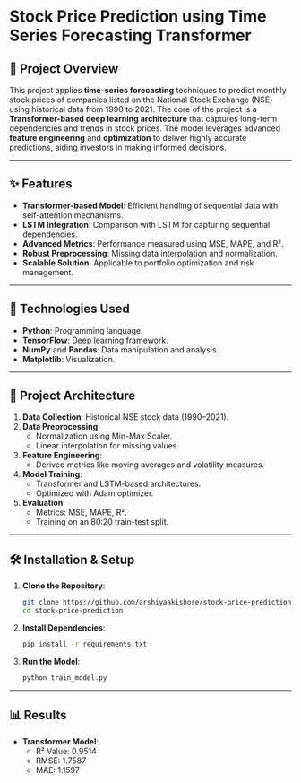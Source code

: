 # Stock Price Prediction using Time Series Forecasting Transformer


## 📌 Project Overview

This project applies **time-series forecasting** techniques to predict monthly stock prices of companies listed on the National Stock Exchange (NSE) using historical data from 1990 to 2021. The core of the project is a **Transformer-based deep learning architecture** that captures long-term dependencies and trends in stock prices. The model leverages advanced **feature engineering** and **optimization** to deliver highly accurate predictions, aiding investors in making informed decisions.

---

## ✨ Features

- **Transformer-based Model**: Efficient handling of sequential data with self-attention mechanisms.  
- **LSTM Integration**: Comparison with LSTM for capturing sequential dependencies.  
- **Advanced Metrics**: Performance measured using MSE, MAPE, and R².  
- **Robust Preprocessing**: Missing data interpolation and normalization.  
- **Scalable Solution**: Applicable to portfolio optimization and risk management.

---

## 🚀 Technologies Used

- **Python**: Programming language.  
- **TensorFlow**: Deep learning framework.  
- **NumPy** and **Pandas**: Data manipulation and analysis.  
- **Matplotlib**: Visualization.  

---

## 📂 Project Architecture

1. **Data Collection**: Historical NSE stock data (1990–2021).  
2. **Data Preprocessing**:
   - Normalization using Min-Max Scaler.  
   - Linear interpolation for missing values.  
3. **Feature Engineering**:
   - Derived metrics like moving averages and volatility measures.  
4. **Model Training**:
   - Transformer and LSTM-based architectures.  
   - Optimized with Adam optimizer.  
5. **Evaluation**:
   - Metrics: MSE, MAPE, R².  
   - Training on an 80:20 train-test split.  

---

## 🛠 Installation & Setup

1. **Clone the Repository**:
   ```bash
   git clone https://github.com/arshiyaakishore/stock-price-prediction.git
   cd stock-price-prediction
2. **Install Dependencies**:
   ```bash
   pip install -r requirements.txt
3. **Run the Model**:
   ```bash
   python train_model.py

---

## 📊 Results

- **Transformer Model**:
  - R² Value: 0.9514  
  - RMSE: 1.7587  
  - MAE: 1.1597  


